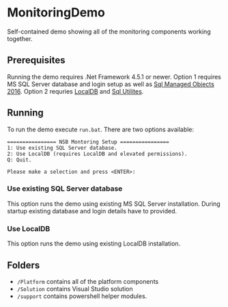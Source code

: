 # MonitoringDemo
Self-contained demo showing all of the monitoring components working together. 

## Prerequisites
Running the demo requires .Net Framework 4.5.1 or newer. Option 1 requires MS SQL Server database and login setup as well as [Sql Managed Objects 2016](https://www.microsoft.com/en-us/download/details.aspx?id=52676). Option 2 requries [LocalDB](https://www.microsoft.com/en-us/download/details.aspx?id=29062) and [Sql Utilites](https://www.microsoft.com/en-us/download/details.aspx?id=53591).

## Running 
To run the demo execute `run.bat`. There are two options available:
```
================ NSB Montoring Setup ================
1: Use existing SQL Server database.
2: Use LocalDB (requires LocalDB and elevated permissions).
Q: Quit.

Please make a selection and press <ENTER>:
```

### Use existing SQL Server database
This option runs the demo using existing MS SQL Server installation. During startup existing database and login details have to provided.

### Use LocalDB
This option runs the demo using existing LocalDB installation.

## Folders
- `/Platform` contains all of the platform components
- `/Solution` contains Visual Studio solution
- `/support` contains powershell helper modules.
